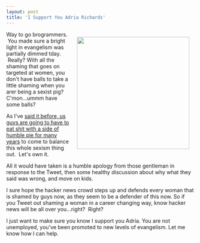 ```yaml
---
layout: post
title: 'I Support You Adria Richards'
---
```

<p><img style="padding: 15px;" src="https://s3.amazonaws.com/kinlane-productions/kin-lane/kin-lane-adria-richards.png" alt="" width="300" align="right" /></p>
<p>Way to go brogrammers. &nbsp;You made sure a bright light in evangelism was partially dimmed tday. &nbsp;Really? With all the shaming that goes on targeted at women, you don't have balls to take a little shaming when you arer being a sexist pig? &nbsp; C'mon...ummm have some balls?</p>
<p>As I've <a href="http://kinlane.com/2012/12/30/sexism-in-the-tech-space/">said it before, us guys are going to have to eat shit with a side of humble pie for many years</a> to come to balance this whole sexism thing out. &nbsp;Let's own it.</p>
<p>All it would have taken is a humble apology from those gentleman in response to the Tweet, then some healthy discussion about why what they said was wrong, and move on kids. &nbsp;</p>
<p>I sure hope the hacker news crowd steps up and defends every woman that is shamed by guys now, as they seem to be a defender of this now. So if you Tweet out shaming a woman in a career changing way, know hacker news will be all over you...right? &nbsp;Right?</p>
<p>I just want to make sure you know I support you Adria. You are not unemployed, you've been promoted to new levels of evangelism. Let me know how I can help.</p>